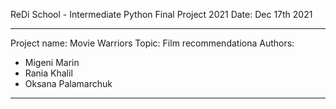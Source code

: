 ReDi School - Intermediate Python
Final Project 2021
Date: Dec 17th 2021

----------------------------------------------------
Project name: Movie Warriors
Topic: Film recommendationa
Authors:
* Migeni Marin
* Rania Khalil
* Oksana Palamarchuk
----------------------------------------------------